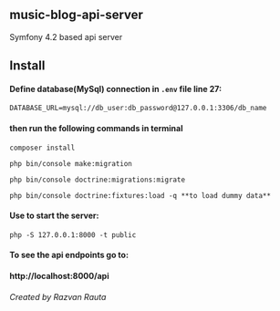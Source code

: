 ## music-blog-api-server
Symfony 4.2 based api server

## Install

#### Define database(MySql) connection in `.env` file line 27:

`DATABASE_URL=mysql://db_user:db_password@127.0.0.1:3306/db_name`

#### then run the following commands in terminal
````
composer install

php bin/console make:migration

php bin/console doctrine:migrations:migrate

php bin/console doctrine:fixtures:load -q **to load dummy data**

````

#### Use to start the server:

`php -S 127.0.0.1:8000 -t public`

#### To see the api endpoints go to:

#### http://localhost:8000/api


###### Created by Razvan Rauta
